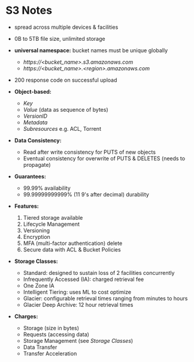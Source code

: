 # S3 Notes

* spread across multiple devices & facilities

* 0B to 5TB file size, unlimited storage

* **universal namespace:** bucket names must be unique globally

  - *https://\<bucket_name\>.s3.amazonaws.com*
  - *https://\<bucket_name\>.\<region\>.amazonaws.com*


* 200 response code on successful upload

* **Object-based:**

  - *Key*
  - *Value* (data as sequence of bytes)
  - *VersionID*
  - *Metadata*
  - *Subresources* e.g. ACL, Torrent


* **Data Consistency:**

  - Read after write consistency for PUTS of new objects
  - Eventual consistency for overwrite of PUTS & DELETES (needs to propagate)


* **Guarantees:**

  - 99.99% availability
  - 99.99999999999% (11 9's after decimal) durability


* **Features:**

  1. Tiered storage available
  2. Lifecycle Management
  3. Versioning
  4. Encryption
  5. MFA (multi-factor authentication) delete
  6. Secure data with ACL & Bucket Policies


* **Storage Classes:**

  - Standard: designed to sustain loss of 2 facilities concurrently
  - Infrequently Accessed (IA): charged retrieval fee
  - One Zone IA
  - Intelligent Tiering: uses ML to cost optimize
  - Glacier: configurable retrieval times ranging from minutes to hours
  - Glacier Deep Archive: 12 hour retrieval times


* **Charges:**

  - Storage (size in bytes)
  - Requests (accessing data)
  - Storage Management (see *Storage Classes*)
  - Data Transfer
  - Transfer Acceleration
